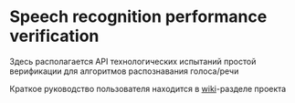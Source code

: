 # Speech recognition performance verification

Здесь располагается API технологических испытаний простой верификации для алгоритмов распознавания голоса/речи

Краткое руководство пользователя находится в [wiki](https://github.com/rusbiometrics/IRPV/wiki)-разделе проекта
